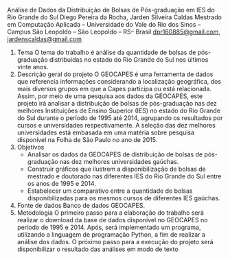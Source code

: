 Análise de Dados da Distribuição de Bolsas de Pós-graduação em IES do Rio Grande do Sul 
Diego Pereira da Rocha, Jarden Silveira Caldas
Mestrado em Computação Aplicada – Universidade do Vale do Rio dos Sinos – Campus São Leopoldo – São Leopoldo – RS– Brasil
dpr160885@gmail.com, jardenscaldas@gmail.com
 
1. Tema
	 O tema do trabalho é análise da quantidade de bolsas de pós-graduação distribuídas no estado do Rio Grande do Sul nos últimos vinte anos. 
2. Descrição geral do projeto
 	 O GEOCAPES é uma ferramenta de dados que referencia informações  considerando a localização geográfica, dos mais diversos grupos em que a Capes participa ou está relacionada. Assim, por meio de uma pesquisa aos dados da GEOCAPES, este projeto irá analisar a distribuição de bolsas de pós-graduação nas dez melhores Instituições de Ensino Superior (IES) no estado do Rio Grande do Sul durante o período de 1995 até 2014, agrupando os resultados por cursos e universidades respectivamente.  A seleção das dez melhores universidades está embasada em uma matéria sobre pesquisa disponível na Folha de São Paulo no ano de 2015. 
3. Objetivos
   - Analisar os dados da GEOCAPES de distribuição de bolsas de pós-graduação nas dez melhores universidades gaúchas. 
   - Construir gráficos que ilustrem a disponibilização de bolsas de mestrado e doutorado nas diferentes IES do Rio Grande do Sul entre os anos de 1995 e 2014. 
   - Estabelecer um comparativo entre a quantidade de bolsas disponibilizadas para os mesmos cursos de diferentes IES gaúchas. 
4. Fonte de dados
   Banco de dados GEOCAPES. 
5. Metodologia
	 O primeiro passo para a elaboração do trabalho será realizar o download da base de dados disponível no GEOCAPES no período de 1995 e 2014. Após, será implementado um programa, utilizando a linguagem de programação Python, a fim de realizar a análise dos dados. O próximo passo para a execução do projeto será disponibilizar o resultado das análises em modo de texto
